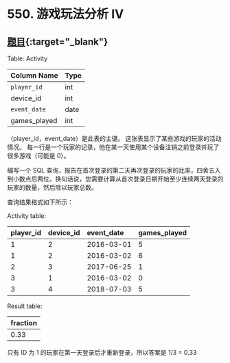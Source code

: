 # 550. 游戏玩法分析 IV
## [题目](https://leetcode.cn/problems/game-play-analysis-iv/){:target="_blank"}

Table: Activity

| Column Name  | Type |
|:-------------|:-----|
| `player_id`  | int  |
| device_id    | int  |
| `event_date` | date |
| games_played | int  |

（player_id，event_date）是此表的主键。
这张表显示了某些游戏的玩家的活动情况。
每一行是一个玩家的记录，他在某一天使用某个设备注销之前登录并玩了很多游戏（可能是 0）。


编写一个 SQL 查询，报告在首次登录的第二天再次登录的玩家的比率，四舍五入到小数点后两位。换句话说，您需要计算从首次登录日期开始至少连续两天登录的玩家的数量，然后除以玩家总数。

查询结果格式如下所示：

Activity table:

| player_id | device_id | event_date | games_played |
|:----------|:----------|:-----------|:-------------|
| 1         | 2         | 2016-03-01 | 5            |
| 1         | 2         | 2016-03-02 | 6            |
| 2         | 3         | 2017-06-25 | 1            |
| 3         | 1         | 2016-03-02 | 0            |
| 3         | 4         | 2018-07-03 | 5            |

Result table:

| fraction |
|:---------|
| 0.33     |

只有 ID 为 1 的玩家在第一天登录后才重新登录，所以答案是 1/3 = 0.33
